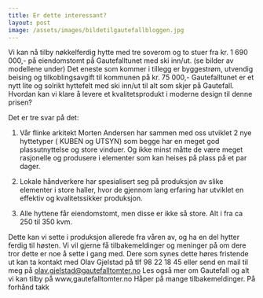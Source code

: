 ```yaml
---
title: Er dette interessant?
layout: post
image: /assets/images/bildetilgautefallbloggen.jpg
---
```


Vi kan nå tilby nøkkelferdig hytte med tre soverom og to stuer fra kr. 1 690 000,- på eiendomstomt på Gautefalltunet med ski inn/ut. (se bilder av modellene under) Det eneste som kommer i tillegg er byggestrøm, utvendig beising og tilkoblingsavgift til kommunen på kr. 75 000,-
Gautefalltunet er et nytt lite og solrikt hyttefelt med ski inn/ut til alt som skjer på Gautefall.
Hvordan kan vi klare å levere et kvalitetsprodukt i moderne design til denne prisen?

<!--more--> 

Det er tre svar på det:

1. Vår flinke arkitekt Morten Andersen har sammen med oss utviklet 2 nye hyttetyper ( KUBEN og UTSYN) som begge har en meget god plassutnyttelse og store vinduer. Og ikke minst måtte de være meget rasjonelle og produsere i elementer som kan heises på plass på et par dager.

2. Lokale håndverkere har spesialisert seg på produksjon av slike elementer i store haller, hvor de gjennom lang erfaring har utviklet en effektiv og kvalitetssikker produksjon.

3. Alle hyttene får eiendomstomt, men disse er ikke så store. Alt i fra ca 250 til 350 kvm.

<!--more--> 

Dette kan vi sette i produksjon allerede fra våren av, og ha en del hytter ferdig til høsten.
Vi vil gjerne få tilbakemeldinger og meninger på om dere tror dette er noe å sette i gang med.
Dere som synes dette høres fristende ut kan ta kontakt med Olav Gjelstad på tlf 98 22 18 45 eller send en mail til meg på olav.gjelstad@gautefalltomter.no
Les også mer om Gautefall og alt vi kan tilby på www,gautefalltomter.no
Håper på mange tilbakemeldinger.
På forhånd takk
